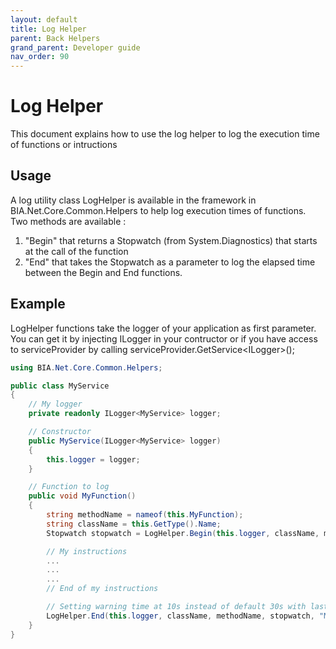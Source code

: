 ```yaml
---
layout: default
title: Log Helper
parent: Back Helpers
grand_parent: Developer guide
nav_order: 90
---
```


# Log Helper
This document explains how to use the log helper to log the execution time of functions or intructions

## Usage
A log utility class LogHelper is available in the framework in BIA.Net.Core.Common.Helpers to help log execution times of functions.
Two methods are available :
1) "Begin" that returns a Stopwatch (from System.Diagnostics) that starts at the call of the function
2) "End" that takes the Stopwatch as a parameter to log the elapsed time between the Begin and End functions.

## Example

LogHelper functions take the logger of your application as first parameter. You can get it by injecting ILogger in your contructor or if you have access to serviceProvider by calling serviceProvider.GetService<ILogger<MyService>>();

```csharp
using BIA.Net.Core.Common.Helpers;

public class MyService
{
    // My logger
    private readonly ILogger<MyService> logger;

    // Constructor
    public MyService(ILogger<MyService> logger) 
    {
        this.logger = logger;
    }

    // Function to log
    public void MyFunction()
    {
        string methodName = nameof(this.MyFunction);
        string className = this.GetType().Name;
        Stopwatch stopwatch = LogHelper.Begin(this.logger, className, methodName, "My optional start message");

        // My instructions
        ...
        ...
        ...
        // End of my instructions

        // Setting warning time at 10s instead of default 30s with last parameters because function should be fast
        LogHelper.End(this.logger, className, methodName, stopwatch, "My optional end message", 10d);
    }
}
```
